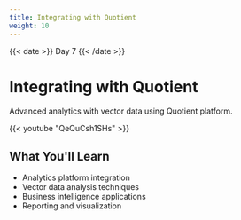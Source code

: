 ```yaml
---
title: Integrating with Quotient
weight: 10
---
```


{{< date >}} Day 7 {{< /date >}}

# Integrating with Quotient

Advanced analytics with vector data using Quotient platform.

{{< youtube "QeQuCsh1SHs" >}}

## What You'll Learn

- Analytics platform integration
- Vector data analysis techniques
- Business intelligence applications
- Reporting and visualization